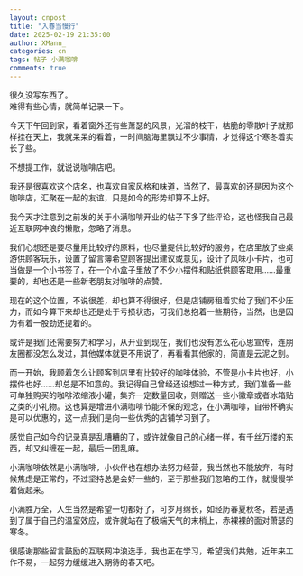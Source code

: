 ```yaml
---
layout: cnpost
title: "入春当慢行"
date: 2025-02-19 21:35:00
author: XMann_
categories: cn
tags: 帖子 小满咖啡
comments: true
---
```


很久没写东西了。<br>
难得有些心情，就简单记录一下。

今天下午回到家，看着窗外还有些萧瑟的风景，光溜的枝干，枯脆的零散叶子就那样挂在天上，我就呆呆的看着，一时间脑海里飘过不少事情，才觉得这个寒冬着实长了些。

不想提工作，就说说咖啡店吧。

我还是很喜欢这个店名，也喜欢自家风格和味道，当然了，最喜欢的还是因为这个咖啡店，汇聚在一起的友谊，只是如今的形势却算不上好。

我今天才注意到之前发的关于小满咖啡开业的帖子下多了些评论，这也怪我自己最近互联网冲浪的懒散，忽略了消息。

我们心想还是要尽量用比较好的原料，也尽量提供比较好的服务，在店里放了些桌游供顾客玩乐，设置了留言簿希望顾客提出建议或意见，设计了风味小卡片，也可当做是一个小书签了，在一个小盒子里放了不少小摆件和贴纸供顾客取用……最重要的，却也还是一些新老朋友对咖啡的点赞。

现在的这个位置，不说很差，却也算不得很好，但是店铺房租着实给了我们不少压力，而如今算下来却也还是处于亏损状态，可我们总抱着一些期待，当然，也是因为有着一股劲还提着的。

或许是我们还需要努力和学习，从开业到现在，我们也没有怎么花心思宣传，连朋友圈都没怎么发过，其他媒体就更不用说了，再看看其他家的，简直是云泥之别。

而一开始，我顾着怎么让顾客到店里有比较好的咖啡体验，不管是小卡片也好，小摆件也好……却总是不如意的。我记得自己曾经还设想过一种方式，我们准备一些可单独购买的咖啡浓缩液小罐，集齐一定数量回收，则赠送一些小徽章或者冰箱贴之类的小礼物。这也算是增进小满咖啡节能环保的观念，在小满咖啡，自带杯确实是可以优惠的，这一点我们是向一些优秀的店铺学习到了。

感觉自己如今的记录真是乱糟糟的了，或许就像自己的心绪一样，有千丝万缕的东西，却又纠缠在一起，最后一团乱麻。

小满咖啡依然是小满咖啡，小伙伴也在想办法努力经营，我当然也不能放弃，有时候焦虑是正常的，不过坚持总是会好一些的，至于那些我们忽略的工作，就慢慢学着做起来。

小满胜万全，人生当然是希望一切都好了，可岁月绵长，如经历春夏秋冬，若是遇到了属于自己的温室效应，或许就站在了极端天气的末梢上，赤裸裸的面对萧瑟的寒冬。

很感谢那些留言鼓励的互联网冲浪选手，我也正在学习，希望我们共勉，近年来工作不易，一起努力缓缓进入期待的春天吧。